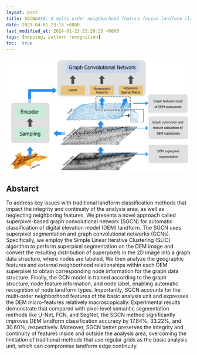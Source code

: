 ```yaml
---
layout: post
title: SGCN&#58; A multi-order neighborhood feature fusion landform classification method based on superpixel and graph convolutional network
date: 2023-04-01 23:18 +0800
last_modified_at: 2024-01-23 23:20:25 +0800
tags: [mapping, pattern recognition]
toc:  true
---
```

![Framework](/figures/SGCN-framework.png)

## Abstarct

To address key issues with traditional landform classification methods that impact the integrity and continuity of the analysis area, as well as neglecting neighboring features, We presents a novel approach called superpixel-based graph convolutional network (SGCN) for automatic classification of digital elevation model (DEM) landform. The SGCN uses superpixel segmentation and graph convolutional networks (GCNs). Specifically, we employ the Simple Linear Iterative Clustering (SLIC) algorithm to perform superpixel segmentation on the DEM image and convert the resulting distribution of superpixels in the 2D image into a graph data structure, where nodes are labeled. We then analyze the geographic features and external neighborhood relationships within each DEM superpixel to obtain corresponding node information for the graph data structure. Finally, the GCN model is trained according to the graph structure, node feature information, and node label, enabling automatic recognition of node landform types. Importantly, SGCN accounts for the multi-order neighborhood features of the basic analysis unit and expresses the DEM micro-features relatively macroscopically. Experimental results demonstrate that compared with pixel-level semantic segmentation methods like U-Net, FCN, and SegNet, the SGCN method significantly improves DEM landform classification accuracy by 17.84%, 33.22%, and 30.60%, respectively. Moreover, SGCN better preserves the integrity and continuity of features inside and outside the analysis area, overcoming the limitation of traditional methods that use regular grids as the basic analysis unit, which can compromise landform edge continuity.
